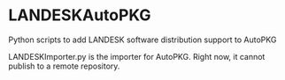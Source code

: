 # LANDESKAutoPKG
Python scripts to add LANDESK software distribution support to AutoPKG

LANDESKImporter.py is the importer for AutoPKG. Right now, it cannot publish to a remote repository.

